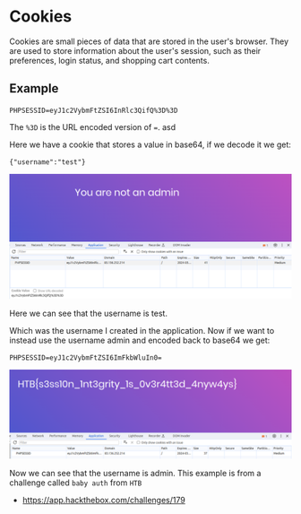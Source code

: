# Cookies

Cookies are small pieces of data that are stored in the user's browser. They are used to store information about the user's session, such as their preferences, login status, and shopping cart contents.

## Example

```web
PHPSESSID=eyJ1c2VybmFtZSI6InRlc3QifQ%3D%3D
```

The `%3D` is the URL encoded version of `=`. asd

Here we have a cookie that stores a value in base64, if we decode it we get:

```web
{"username":"test"}
```

![test user](assets/test.png)

Here we can see that the username is test.

Which was the username I created in the application. Now if we want to instead use the username admin and encoded back to base64 we get:

```web
PHPSESSID=eyJ1c2VybmFtZSI6ImFkbWluIn0=
```

![admin user](assets/admin.png)

Now we can see that the username is admin. This example is from a challenge called `baby auth` from `HTB`

- https://app.hackthebox.com/challenges/179